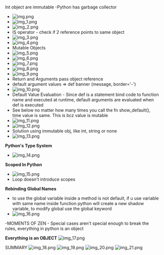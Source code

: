 Int object are immutable
-Python has garbage collector
- ![img.png](img.png)
- ![img_1.png](img_1.png)
- ![img_2.png](img_2.png)
- IS operator - check if 2 reference points to same object
- ![img_3.png](img_3.png)
- ![img_4.png](img_4.png)
- Mutable Objects
- ![img_5.png](img_5.png)
- ![img_6.png](img_6.png)
- ![img_7.png](img_7.png)
- ![img_8.png](img_8.png)
- ![img_9.png](img_9.png)
- Return and Arguments pass object reference
- default argument values => def banner (message, border='-')
- ![img_10.png](img_10.png)
- Default Value Evaluation - Since def is a statement bind code to function name and executed at runtime, default
  arguments are evaluated when def is executed
- See below no matter how many times you call the fn show_default(), time value is same. This is bcz value is mutable
- ![img_11.png](img_11.png)
- ![img_12.png](img_12.png)
- Solution using immutable obj, like int, string or none
- ![img_13.png](img_13.png)

**Python's Type System**
- ![img_14.png](img_14.png)

**Scoped In Python**
- ![img_15.png](img_15.png)
- Loop doesn't introduce scopes

**Rebinding Global Names**
- to use the global variable inside a method is not default, if u use variable with same name inside function python
will create a new shadow variable, to modify global use the global keyword
- ![img_16.png](img_16.png)

-MOMENTS OF ZEN - Special cases aren't special enough to break the rules, everything in python is an object

**Everything is an OBJECT**
![img_17.png](img_17.png)

SUMMARY
![img_18.png](img_18.png)
![img_19.png](img_19.png)
![img_20.png](img_20.png)
![img_21.png](img_21.png)
